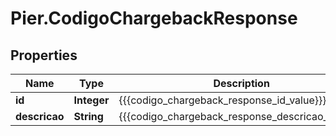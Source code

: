 # Pier.CodigoChargebackResponse

## Properties
Name | Type | Description | Notes
------------ | ------------- | ------------- | -------------
**id** | **Integer** | {{{codigo_chargeback_response_id_value}}} | [optional] 
**descricao** | **String** | {{{codigo_chargeback_response_descricao_value}}} | [optional] 


